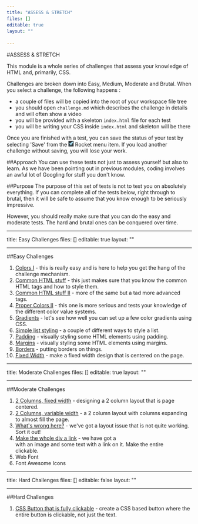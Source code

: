 ```yaml
---
title: "ASSESS & STRETCH"
files: []
editable: true
layout: ""

---
```

#ASSESS & STRETCH

This module is a whole series of challenges that assess your knowledge of HTML and, primarily, CSS. 

Challenges are broken down into Easy, Medium, Moderate and Brutal. When you select a challenge, the following happens :

- a couple of files will be copied into the root of your workspace file tree
- you should open `challenge.md` which describes the challenge in details and will often show a video
- you will be provided with a skeleton `index.html` file for each test
- you will be writing your CSS inside `index.html` and skeleton will be there

Once you are finished with a test, you can save the status of your test by selecting 'Save' from the ![](.guides/img/rocket.png) Rocket menu item. If you load another challenge without saving, you will lose your work.

##Approach
You can use these tests not just to assess yourself but also to learn. As we have been pointing out in previous modules, coding involves an awful lot of Googling for stuff you don't know. 

##Purpose
The purpose of this set of tests is not to test you on absolutely everything. If you can complete all of the tests below, right through to brutal, then it will be safe to assume that you know enough to be seriously impressive.

However, you should really make sure that you can do the easy and moderate tests. The hard and brutal ones can be conquered over time.

---
title: Easy Challenges
files: []
editable: true
layout: ""

---
##Easy Challenges

1. [Colors I]() - this is really easy and is here to help you get the hang of the challenge mechanism.
1. [Common HTML stuff]() - this just makes sure that you know the common HTML tags and how to style them.
1. [Common HTML stuff II]() - more of the same but a tad more advanced tags.
1. [Proper Colors II]() - this one is more serious and tests your knowledge of the different color value systems.
1. [Gradients]() - let's see how well you can set up a few color gradients using CSS.
1. [Simple list styling]() - a couple of different ways to style a list.
1. [Padding]() - visually styling some HTML elements using padding.
1. [Margins]() - visually styling some HTML elements using margins.
1. [Borders]() - putting borders on things.
1. [Fixed Width]() - make a fixed width design that is centered on the page.
---
title: Moderate Challenges
files: []
editable: true
layout: ""

---
##Moderate Challenges
1. [2 Columns, fixed width]() - designing a 2 column layout that is page centered.
1. [2 Columns, variable width]() - a 2 column layout with columns expanding to almost fill the page.
1. [What's wrong here?]() - we've got a layout issue that is not quite working. Sort it out!
1. [Make the whole div a link]() - we have got a <div> with an image and some text with a link on it. Make the entire <div> clickable.
1. Web Font
1. Font Awesome Icons
---
title: Hard Challenges
files: []
editable: false
layout: ""

---
##Hard Challenges
1. [CSS Button that is fully clickable]() - create a CSS based button where the entire button is clickable, not just the text.